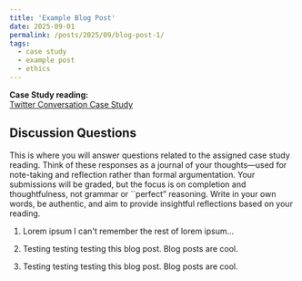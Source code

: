 ```yaml
---
title: 'Example Blog Post'
date: 2025-09-01
permalink: /posts/2025/09/blog-post-1/
tags:
  - case study
  - example post
  - ethics
---
```


**Case Study reading:**  
[Twitter Conversation Case Study](https://mit-serc.pubpub.org/pub/twitter-conversation/release/2)

Discussion Questions
---
This is where you will answer questions related to the assigned case study reading. Think of these responses as a journal of your thoughts—used for note-taking and reflection rather than formal argumentation. Your submissions will be graded, but the focus is on completion and thoughtfulness, not grammar or ``perfect” reasoning. Write in your own words, be authentic, and aim to provide insightful reflections based on your reading.

1. Lorem ipsum I can't remember the rest of lorem ipsum... 

2. Testing testing testing this blog post. Blog posts are cool.

3. Testing testing testing this blog post. Blog posts are cool.